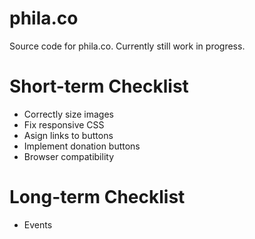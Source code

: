 # phila.co
Source code for phila.co. Currently still work in progress.

# Short-term Checklist
* Correctly size images
* Fix responsive CSS
* Asign links to buttons
* Implement donation buttons
* Browser compatibility

# Long-term Checklist
* Events

